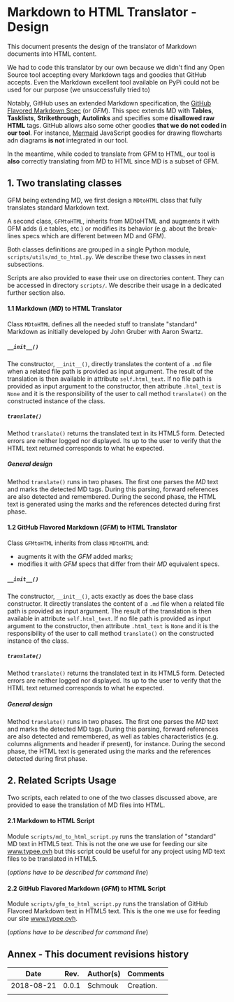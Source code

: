 # Markdown to HTML Translator - Design

This document presents the design of the translator of Markdown documents into 
HTML content.

We had to code this translator by our own because we didn't find any Open 
Source tool accepting every Markdown tags and goodies that GitHub accepts. 
Even the Markdown excellent tool available on PyPi could not be used for our 
purpose (we unsuccessfully tried to)

Notably, GitHub uses an extended Markdown specification, the 
[GitHub Flavored Markdown Spec](https://github.github.com/gfm/) (or _GFM_). 
This spec extends MD with __Tables__, __Tasklists__, __Strikethrough__, 
__Autolinks__ and specifies some __disallowed raw HTML__ tags. GitHub allows 
also some other goodies __that we do not coded in our tool__. For instance, 
[Mermaid](https://mermaidjs.github.io/) JavaScript goodies for drawing 
flowcharts adn diagrams __is not__ integrated in our tool.
 
In the meantime, while coded to translate from GFM to HTML, our tool is 
__also__ correctly translating from MD to HTML since MD is a subset of GFM.



## 1. Two translating classes

GFM being extending MD, we first design a `MDtoHTML` class that fully 
translates standard Markdown text.

A second class, `GFMtoHTML`, inherits from MDtoHTML and augments it with GFM 
adds (i.e tables, etc.) or modifies its behavior (e.g. about the break-lines 
specs which are different between MD and GFM).

Both classes definitions are grouped in a single Python module, 
`scripts/utils/md_to_html.py`. We describe these two classes in next 
subsections.

Scripts are also provided to ease their use on directories content. They can 
be accessed in directory `scripts/`. We describe their usage in a dedicated 
further section also.


#### 1.1 Markdown (_MD_) to HTML Translator

Class `MDtoHTML` defines all the needed stuff to translate "standard" Markdown 
as initially developed by John Gruber with Aaron Swartz.


##### `__init__()`

The constructor, `__init__()`, directly translates the content of a `.md` file 
when a related file path is provided as input argument. The result of the 
translation is then available in attribute `self.html_text`. If no file path 
is provided as input argument to the constructor, then attribute `.html_text` 
is `None` and it is the responsibility of the user to call method 
`translate()` on the constructed instance of the class.


##### `translate()`

Method `translate()` returns the translated text in its HTML5 form. Detected 
errors are neither logged nor displayed. Its up to the user to verify that 
the HTML text returned corresponds to what he expected.


##### General design

Method `translate()` runs in two phases. The first one parses the _MD_ text 
and marks the detected MD tags. During this parsing, forward references are 
also detected and remembered. During the second phase, the HTML text is 
generated using the marks and the references detected during first phase.


#### 1.2 GitHub Flavored Markdown (_GFM_) to HTML Translator

Class `GFMtoHTML` inherits from class `MDtoHTML` and:
- augments it with the _GFM_ added marks;
- modifies it with _GFM_ specs that differ from their _MD_ equivalent specs.


##### `__init__()`

The constructor, `__init__()`, acts exactly as does the base class 
constructor. It directly translates the content of a `.md` file when a related 
file path is provided as input argument. The result of the translation is then 
available in attribute `self.html_text`. If no file path is provided as input 
argument to the constructor, then attribute `.html_text` is `None` and it is 
the responsibility of the user to call method `translate()` on the constructed 
instance of the class.


##### `translate()`

Method `translate()` returns the translated text in its HTML5 form. Detected 
errors are neither logged nor displayed. Its up to the user to verify that 
the HTML text returned corresponds to what he expected.


##### General design

Method `translate()` runs in two phases. The first one parses the _MD_ text 
and marks the detected MD tags. During this parsing, forward references are 
also detected and remembered, as well as tables characteristics (e.g. columns 
alignments and header if present), for instance. During the second phase, the 
HTML text is generated using the marks and the references detected during 
first phase.



## 2. Related Scripts Usage

Two scripts, each related to one of the two classes discussed above, are 
provided to ease the translation of MD files into HTML.


#### 2.1 Markdown to HTML Script

Module `scripts/md_to_html_script.py` runs the translation of "standard" MD 
text in HTML5 text. This is not the one we use for feeding our site 
www.typee.ovh but this script could be useful for any project using MD text 
files to be translated in HTML5.

(_options have to be described for command line_)


#### 2.2 GitHub Flavored Markdown (_GFM_) to HTML Script

Module `scripts/gfm_to_html_script.py` runs the translation of GitHub Flavored 
Markdown text in HTML5 text. This is the one we use for feeding our site 
www.typee.ovh.

(_options have to be described for command line_)




## Annex - This document revisions history

| Date  | Rev.  | Author(s)  | Comments  |
|---|---|---|---|
| 2018-08-21 | 0.0.1 | Schmouk | Creation. |
|  |  |  |  |
